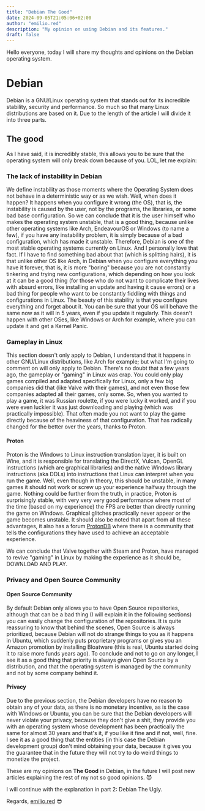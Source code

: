 ```yaml
---
title: "Debian The Good"
date: 2024-09-05T21:05:06+02:00
author: "emilio.red"
description: "My opinion on using Debian and its features."
draft: false
---
```


Hello everyone, today I will share my thoughts and opinions on the Debian operating system.

# Debian

Debian is a GNU/Linux operating system that stands out for its incredible stability, security and performance. So much so that many Linux distributions are based on it. Due to the length of the article I will divide it into three parts.

## The good

As I have said, it is incredibly stable, this allows you to be sure that the operating system will only break down because of you. LOL, let me explain:

### The lack of instability in Debian

We define instability as those moments where the Operating System does not behave in a deterministic way or as we wish.
Well, when does it happen? It happens when you configure it wrong (the OS), that is, the instability is caused by the user, not by the programs, the libraries, or some bad base configuration. So we can conclude that it is the user himself who makes the operating system unstable, that is a good thing, because unlike other operating systems like Arch, EndeavourOS or Windows (to name a few), if you have any instability problem, it is simply because of a bad configuration, which has made it unstable.
Therefore, Debian is one of the most stable operating systems currently on Linux. And I personally love that fact. If I have to find something bad about that (which is splitting hairs), it is that unlike other OS like Arch, in Debian when you configure everything you have it forever, that is, it is more "boring" because you are not constantly tinkering and trying new configurations, which depending on how you look at it can be a good thing (for those who do not want to complicate their lives with absurd errors, like installing an update and having it cause errors) or a bad thing for people who want to be constantly fiddling with things and configurations in Linux.
The beauty of this stability is that you configure everything and forget about it. You can be sure that your OS will behave the same now as it will in 5 years, even if you update it regularly. This doesn't happen with other OSes, like Windows or Arch for example, where you can update it and get a Kernel Panic.

### Gameplay in Linux

This section doesn't only apply to Debian, I understand that it happens in other GNU/Linux distributions, like Arch for example; but what I'm going to comment on will only apply to Debian.
There's no doubt that a few years ago, the gameplay or "gaming" in Linux was crap. You could only play games compiled and adapted specifically for Linux, only a few big companies did that (like Valve with their games), and not even those few companies adapted all their games, only some. So, when you wanted to play a game, it was Russian roulette, if you were lucky it worked, and if you were even luckier it was just downloading and playing (which was practically impossible). That often made you not want to play the game directly because of the heaviness of that configuration. That has radically changed for the better over the years, thanks to Proton.

#### Proton

Proton is the Windows to Linux instruction translation layer, it is built on Wine, and it is responsible for translating the DirectX, Vulcan, OpenGL instructions (which are graphical libraries) and the native Windows library instructions (aka DDLs) into instructions that Linux can interpret when you run the game.
Well, even though in theory, this should be unstable, in many games it should not work or screw up your experience halfway through the game. Nothing could be further from the truth, in practice, Proton is surprisingly stable, with very very very good performance where most of the time (based on my experience) the FPS are better than directly running the game on Windows. Graphical glitches practically never appear or the game becomes unstable. It should also be noted that apart from all these advantages, it also has a forum [ProtonDB](http://protondb.com) where there is a community that tells the configurations they have used to achieve an acceptable experience.

We can conclude that Valve together with Steam and Proton, have managed to revive "gaming" in Linux by making the experience as it should be, DOWNLOAD AND PLAY.

### Privacy and Open Source Community

#### Open Source Community

By default Debian only allows you to have Open Source repositories, although that can be a bad thing (I will explain it in the following sections) you can easily change the configuration of the repositories.
It is quite reassuring to know that behind the scenes, Open Source is always prioritized, because Debian will not do strange things to you as it happens in Ubuntu, which suddenly puts proprietary programs or gives you an Amazon promotion by installing Bloatware (this is real, Ubuntu started doing it to raise more funds years ago).
To conclude and not to go on any longer, I see it as a good thing that priority is always given Open Source by a distribution, and that the operating system is managed by the community and not by some company behind it.

#### Privacy

Due to the previous section, the Debian developers have no reason to obtain any of your data, as there is no monetary incentive, as is the case with Windows or Ubuntu, you can be sure that the Debian developers will never violate your privacy, because they don't give a shit, they provide you with an operating system whose development has been practically the same for almost 30 years and that's it, if you like it fine and if not, well, fine.
I see it as a good thing that the entities (in this case the Debian development group) don't mind obtaining your data, because it gives you the guarantee that in the future they will not try to do weird things to monetize the project.

These are my opinions on **The Good** in Debian, in the future I will post new articles explaining the rest of my not so good opinions. 😈

I will continue with the explanation in part 2: Debian The Ugly.

Regards, [emilio.red](http://emilio.red) 😎